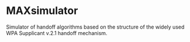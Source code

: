 # MAXsimulator
Simulator of handoff algorithms based on the structure of the widely used WPA Supplicant v.2.1 handoff mechanism.
